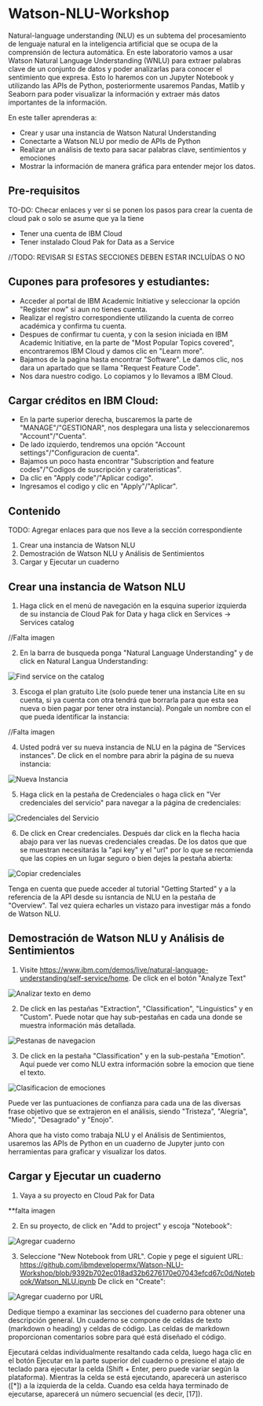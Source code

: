 # Watson-NLU-Workshop
Natural-language understanding (NLU) es un subtema del procesamiento de lenguaje natural en la inteligencia artificial que se ocupa de la comprensión de lectura automática. En este laboratorio vamos a usar Watson Natural Language Understanding (WNLU) para extraer palabras clave de un conjunto de datos y poder analizarlas para conocer el sentimiento que expresa. Esto lo haremos con un Jupyter Notebook y utilizando las APIs de Python, posteriormente usaremos Pandas, Matlib y Seaborn para poder visualizar la información y extraer más datos importantes de la información.

En este taller aprenderas a:
- Crear y usar una instancia de Watson Natural Understanding 
- Conectarte a Watson NLU por medio de APIs de Python
- Realizar un análisis de texto para sacar palabras clave, sentimientos y emociones
- Mostrar la información de manera gráfica para entender mejor los datos.

## Pre-requisitos
TO-DO: Checar enlaces y ver si se ponen los pasos para crear la cuenta de cloud pak o solo se asume que ya la tiene
- Tener una cuenta de IBM Cloud
- Tener instalado Cloud Pak for Data as a Service

//TODO: REVISAR SI ESTAS SECCIONES DEBEN ESTAR INCLUÍDAS O NO
## Cupones para profesores y estudiantes:
- Acceder al portal de IBM Academic Initiative y seleccionar la opción "Register now" si aun no tienes cuenta.
- Realizar el registro correspondiente utilizando la cuenta de correo académica y confirma tu cuenta.
- Despues de confirmar tu cuenta, y con la sesion iniciada en IBM Academic Initiative, en la parte de "Most Popular Topics covered", encontraremos IBM Cloud y damos clic en "Learn more".
- Bajamos de la pagina hasta encontrar "Software". Le damos clic, nos dara un apartado que se llama "Request Feature Code".
- Nos dara nuestro codigo. Lo copiamos y lo llevamos a IBM Cloud.

## Cargar créditos en IBM Cloud:
- En la parte superior derecha, buscaremos la parte de "MANAGE"/"GESTIONAR", nos desplegara una lista y seleccionaremos "Account"/"Cuenta".
- De lado izquierdo, tendremos una opción "Account settings"/"Configuracion de cuenta".
- Bajamos un poco hasta encontrar "Subscription and feature codes"/"Codigos de suscripción y carateristicas".
- Da clic en "Apply code"/"Aplicar codigo".
- Ingresamos el codigo y clic en "Apply"/"Aplicar".

## Contenido 
TODO: Agregar enlaces para que nos lleve a la sección correspondiente

1. Crear una instancia de Watson NLU
2. Demostración de Watson NLU y Análisis de Sentimientos
3. Cargar y Ejecutar un cuaderno

## Crear una instancia de Watson NLU
1. Haga click en el menú de navegación en la esquina superior izquierda de su instancia de Cloud Pak for Data y haga click en Services -> Services catalog

//Falta imagen

2. En la barra de busqueda ponga "Natural Language Understanding" y de click en Natural Langua Understanding:

![Find service on the catalog](images/1-nlu-find-in-catalog.png)

3. Escoga el plan gratuito Lite (solo puede tener una instancia Lite en su cuenta, si ya cuenta con otra tendrá que borrarla para que esta sea nueva o bien pagar por tener otra instancia). Pongale un nombre con el que pueda identificar la instancia:

//Falta imagen

4. Usted podrá ver su nueva instancia de NLU en la página de "Services instances". De click en el nombre para abrir la página de su nueva instancia:

![Nueva Instancia](images/3-nlu-new-service-created.png)

5. Haga click en la pestaña de Credenciales o haga click en "Ver credenciales del servicio" para navegar a la página de credenciales:

![Credenciales del Servicio](images/4-nlu-view-credentials.png)

6. De click en Crear credenciales. Después dar click en la flecha hacia abajo para ver las nuevas credenciales creadas. De los datos que que se muestran necesitarás la "api key" y el "url" por lo que se recomienda que las copies en un lugar seguro o bien dejes la pestaña abierta:

![Copiar credenciales](images/5-nlu-copy-apikey.png)

Tenga en cuenta que puede acceder al tutorial "Getting Started" y a la referencia de la API desde su isntancia de NLU en la pestaña de "Overview". Tal vez quiera echarles un vistazo para investigar más a fondo de Watson NLU.

## Demostración de Watson NLU y Análisis de Sentimientos

1. Visite https://www.ibm.com/demos/live/natural-language-understanding/self-service/home. De click en el botón "Analyze Text"

![Analizar texto en demo](images/6-nlu-live-demo.png)


2. De click en las pestañas "Extraction", "Classification", "Linguistics" y en "Custom". Puede notar que hay sub-pestañas en cada una donde se muestra información más detallada.

![Pestanas de navegacion](images/7-nlu-demo-tabs.png)

3. De click en la pestaña "Classification" y en la sub-pestaña "Emotion". Aquí puede ver como NLU extra información sobre la emocion que tiene el texto.

![Clasificacion de emociones](images/8-nlu-demo-classification-emotion.png)

Puede ver las puntuaciones de confianza para cada una de las diversas frase objetivo que se extrajeron en el análisis, siendo "Tristeza", "Alegría", "Miedo", "Desagrado" y "Enojo".

Ahora que ha visto como trabaja NLU y el Análisis de Sentimientos, usaremos las APIs de Python en un cuaderno de Jupyter junto con herramientas para graficar y visualizar los datos.

## Cargar y Ejecutar un cuaderno

1. Vaya a su proyecto en Cloud Pak for Data 

**falta imagen

2. En su proyecto, de click en "Add to project" y escoja "Notebook":

![Agregar cuaderno](images/10-cpd-add-notebook.png)

3. Seleccione "New Notebook from URL". Copie y pege el siguient URL: 
https://github.com/ibmdevelopermx/Watson-NLU-Workshop/blob/9392b702ec018ad32b6276170e07043efcd67c0d/Notebook/Watson_NLU.ipynb
De click en "Create":

![Agregar cuaderno por URL](images/11-cpd-notebook-from-url.png)

Dedique tiempo a examinar las secciones del cuaderno para obtener una descripción general. Un cuaderno se compone de celdas de texto (markdown o heading) y celdas de código. Las celdas de markdown proporcionan comentarios sobre para qué está diseñado el código.

Ejecutará celdas individualmente resaltando cada celda, luego haga clic en el botón Ejecutar en la parte superior del cuaderno o presione el atajo de teclado para ejecutar la celda (Shift + Enter, pero puede variar según la plataforma). Mientras la celda se está ejecutando, aparecerá un asterisco ([*]) a la izquierda de la celda. Cuando esa celda haya terminado de ejecutarse, aparecerá un número secuencial (es decir, [17]).

